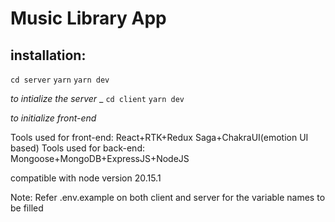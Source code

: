 # Music Library App

## installation:

`cd server`
`yarn`
`yarn dev`

_to intialize the server_
_
`cd client`
`yarn dev`

_to initialize front-end_

Tools used for front-end: React+RTK+Redux Saga+ChakraUI(emotion UI based)
Tools used for back-end: Mongoose+MongoDB+ExpressJS+NodeJS

compatible with node version 20.15.1

Note: Refer .env.example on both client and server for the variable names to be filled
